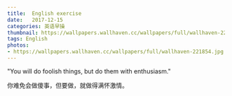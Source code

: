 ```yaml
---
title:  English exercise
date:   2017-12-15
categories: 英语早操
thumbnail: https://wallpapers.wallhaven.cc/wallpapers/full/wallhaven-221854.jpg
tags: English
photos:
- https://wallpapers.wallhaven.cc/wallpapers/full/wallhaven-221854.jpg
---
```


"You will do foolish things, but do them with enthusiasm."
<p>你难免会做傻事，但要做，就做得满怀激情。</p>
